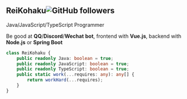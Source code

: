 ## ReiKohaku<img alt="GitHub followers" src="https://img.shields.io/github/followers/ReiKohaku?style=social" /> 

Java/JavaScript/TypeScript Programmer

Be good at **QQ**/**Discord**/**Wechat** **bot**, frontend with **Vue.js**, backend with **Node.js** or **Spring Boot**

```typescript
class ReiKohaku {
    public readonly Java: boolean = true;
    public readonly JavaScript: boolean = true;
    public readonly TypeScript: boolean = true;
    public static work(...requires: any): any[] {
        return workHard(...requires);
    }
}
```

